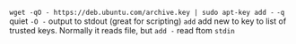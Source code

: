 `wget -qO - https://deb.ubuntu.com/archive.key | sudo apt-key add -`
	`-q` quiet
	`-O -` output to stdout (great for scripting)
	`add` add new to key to list of trusted keys. Normally it reads file, but `add -` read ftom `stdin`